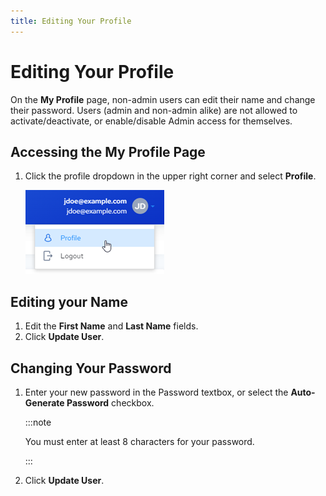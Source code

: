 ```yaml
---
title: Editing Your Profile
---
```


# Editing Your Profile

On the **My Profile** page, non-admin users can edit their name and change their password. Users (admin and non-admin alike) are not allowed to activate/deactivate, or enable/disable Admin access for themselves.

## Accessing the My Profile Page

1. Click the profile dropdown in the upper right corner and select **Profile**.

   ![Profile Dropdown](/img/profile-dropdown.png)

## Editing your Name

1. Edit the **First Name** and **Last Name** fields.
2. Click **Update User**.

## Changing Your Password

1. Enter your new password in the Password textbox, or select the **Auto-Generate Password** checkbox.

   :::note

      You must enter at least 8 characters for your password.

   :::

2. Click **Update User**.

